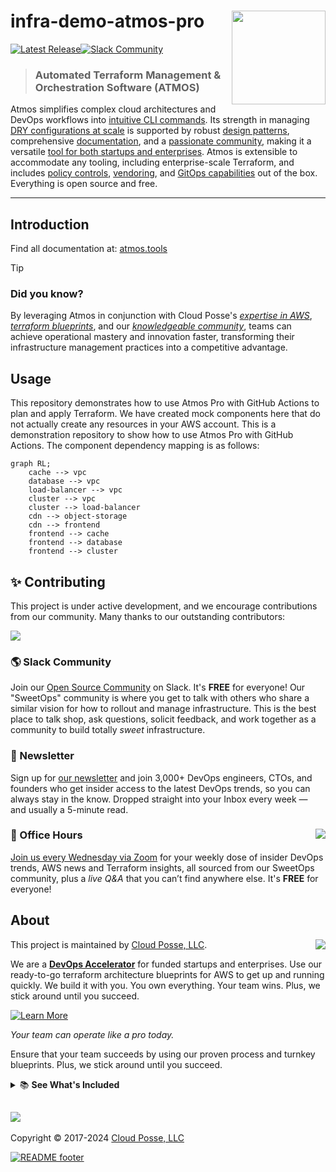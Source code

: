 <!-- markdownlint-disable -->

# infra-demo-atmos-pro <a href="https://cpco.io/homepage?utm_source=github&utm_medium=readme&utm_campaign=cloudposse-examples/infra-demo-atmos-pro&utm_content="><img align="right" src="https://cloudposse.com/logo-300x69.svg" width="150" /></a>

<a href="https://github.com/cloudposse/atmos/releases/latest"><img src="https://img.shields.io/github/release/cloudposse/atmos.svg?style=for-the-badge" alt="Latest Release"/></a><a href="https://slack.cloudposse.com"><img src="https://slack.cloudposse.com/for-the-badge.svg" alt="Slack Community"/></a>

<!-- markdownlint-restore -->

<!--




  ** DO NOT EDIT THIS FILE
  **
  ** This file was automatically generated by the `cloudposse/build-harness`.
  ** 1) Make all changes to `README.yaml`
  ** 2) Run `make init` (you only need to do this once)
  ** 3) Run`make readme` to rebuild this file.
  **
  ** (We maintain HUNDREDS of open source projects. This is how we maintain our sanity.)
  **





-->

> ### Automated Terraform Management & Orchestration Software (ATMOS)

Atmos simplifies complex cloud architectures and DevOps workflows into
[intuitive CLI commands](https://atmos.tools/category/cli). Its strength in managing
[DRY configurations at scale](https://atmos.tools/core-concepts/) is supported by robust
[design patterns](https://atmos.tools/design-patterns/), comprehensive [documentation](https://atmos.tools/), and a
[passionate community](https://slack.cloudposse.com/), making it a versatile
[tool for both startups and enterprises](https://cloudposse.com/). Atmos is extensible to accommodate any tooling,
including enterprise-scale Terraform, and includes
[policy controls](https://atmos.tools/core-concepts/components/validation),
[vendoring](https://atmos.tools/core-concepts/vendoring/), and
[GitOps capabilities](https://atmos.tools/integrations/github-actions) out of the box. Everything is open source and
free.

---

## Introduction

Find all documentation at: [atmos.tools](https://atmos.tools)

> [!TIP]
>
> ### Did you know?
>
> By leveraging Atmos in conjunction with Cloud Posse's [_expertise in AWS_](https://cloudposse.com),
> [_terraform blueprints_](https://cloudposse.com/services/), and our
> [_knowledgeable community_](https://slack.cloudposse.com), teams can achieve operational mastery and innovation
> faster, transforming their infrastructure management practices into a competitive advantage.

## Usage

This repository demonstrates how to use Atmos Pro with GitHub Actions to plan and apply Terraform. We have created mock
components here that do not actually create any resources in your AWS account. This is a demonstration repository to
show how to use Atmos Pro with GitHub Actions. The component dependency mapping is as follows:

```mermaid
graph RL;
    cache --> vpc
    database --> vpc
    load-balancer --> vpc
    cluster --> vpc
    cluster --> load-balancer
    cdn --> object-storage
    cdn --> frontend
    frontend --> cache
    frontend --> database
    frontend --> cluster
```

## ✨ Contributing

This project is under active development, and we encourage contributions from our community. Many thanks to our
outstanding contributors:

<a href="https://github.com/cloudposse-examples/infra-demo-atmos-pro/graphs/contributors">
  <img src="https://contrib.rocks/image?repo=cloudposse-examples/infra-demo-atmos-pro&max=24" />
</a>

### 🌎 Slack Community

Join our
[Open Source Community](https://cpco.io/slack?utm_source=github&utm_medium=readme&utm_campaign=cloudposse-examples/infra-demo-atmos-pro&utm_content=slack)
on Slack. It's **FREE** for everyone! Our "SweetOps" community is where you get to talk with others who share a similar
vision for how to rollout and manage infrastructure. This is the best place to talk shop, ask questions, solicit
feedback, and work together as a community to build totally _sweet_ infrastructure.

### 📰 Newsletter

Sign up for
[our newsletter](https://cpco.io/newsletter?utm_source=github&utm_medium=readme&utm_campaign=cloudposse-examples/infra-demo-atmos-pro&utm_content=newsletter)
and join 3,000+ DevOps engineers, CTOs, and founders who get insider access to the latest DevOps trends, so you can
always stay in the know. Dropped straight into your Inbox every week — and usually a 5-minute read.

### 📆 Office Hours <a href="https://cloudposse.com/office-hours?utm_source=github&utm_medium=readme&utm_campaign=cloudposse-examples/infra-demo-atmos-pro&utm_content=office_hours"><img src="https://img.cloudposse.com/fit-in/200x200/https://cloudposse.com/wp-content/uploads/2019/08/Powered-by-Zoom.png" align="right" /></a>

[Join us every Wednesday via Zoom](https://cloudposse.com/office-hours?utm_source=github&utm_medium=readme&utm_campaign=cloudposse-examples/infra-demo-atmos-pro&utm_content=office_hours)
for your weekly dose of insider DevOps trends, AWS news and Terraform insights, all sourced from our SweetOps community,
plus a _live Q&A_ that you can’t find anywhere else. It's **FREE** for everyone!

## About

This project is maintained by
<a href="https://cpco.io/homepage?utm_source=github&utm_medium=readme&utm_campaign=cloudposse-examples/infra-demo-atmos-pro&utm_content=">Cloud
Posse, LLC</a>.
<a href="https://cpco.io/homepage?utm_source=github&utm_medium=readme&utm_campaign=cloudposse-examples/infra-demo-atmos-pro&utm_content="><img src="https://cloudposse.com/logo-300x69.svg" align="right" /></a>

We are a
[**DevOps Accelerator**](https://cpco.io/commercial-support?utm_source=github&utm_medium=readme&utm_campaign=cloudposse-examples/infra-demo-atmos-pro&utm_content=commercial_support)
for funded startups and enterprises. Use our ready-to-go terraform architecture blueprints for AWS to get up and running
quickly. We build it with you. You own everything. Your team wins. Plus, we stick around until you succeed.

<a href="https://cpco.io/commercial-support?utm_source=github&utm_medium=readme&utm_campaign=cloudposse-examples/infra-demo-atmos-pro&utm_content=commercial_support"><img alt="Learn More" src="https://img.shields.io/badge/learn%20more-success.svg?style=for-the-badge"/></a>

_Your team can operate like a pro today._

Ensure that your team succeeds by using our proven process and turnkey blueprints. Plus, we stick around until you
succeed.

<details>
  <summary>📚 <strong>See What's Included</strong></summary>

- **Reference Architecture.** You'll get everything you need from the ground up built using 100% infrastructure as code.
- **Deployment Strategy.** You'll have a battle-tested deployment strategy using GitHub Actions that's automated and
  repeatable.
- **Site Reliability Engineering.** You'll have total visibility into your apps and microservices.
- **Security Baseline.** You'll have built-in governance with accountability and audit logs for all changes.
- **GitOps.** You'll be able to operate your infrastructure via Pull Requests.
- **Training.** You'll receive hands-on training so your team can operate what we build.
- **Questions.** You'll have a direct line of communication between our teams via a Shared Slack channel.
- **Troubleshooting.** You'll get help to triage when things aren't working.
- **Code Reviews.** You'll receive constructive feedback on Pull Requests.
- **Bug Fixes.** We'll rapidly work with you to fix any bugs in our projects.
</details>

## <a href="https://cloudposse.com/readme/commercial-support/link?utm_source=github&utm_medium=readme&utm_campaign=cloudposse-examples/infra-demo-atmos-pro&utm_content=readme_commercial_support_link"><img src="https://cloudposse.com/readme/commercial-support/img"/></a>

Copyright © 2017-2024 [Cloud Posse, LLC](https://cpco.io/copyright)

<a href="https://cloudposse.com/readme/footer/link?utm_source=github&utm_medium=readme&utm_campaign=cloudposse-examples/infra-demo-atmos-pro&utm_content=readme_footer_link"><img alt="README footer" src="https://cloudposse.com/readme/footer/img"/></a>

<img alt="Beacon" width="0" src="https://ga-beacon.cloudposse.com/UA-76589703-4/cloudposse-examples/infra-demo-atmos-pro?pixel&cs=github&cm=readme&an=infra-demo-atmos-pro"/>
